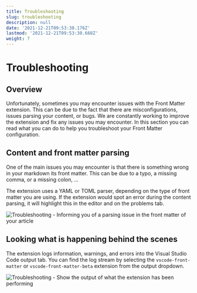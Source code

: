 ```yaml
---
title: Troubleshooting
slug: troubleshooting
description: null
date: '2021-12-21T09:53:30.176Z'
lastmod: '2021-12-21T09:53:30.668Z'
weight: 7
---
```


# Troubleshooting

## Overview

Unfortunately, sometimes you may encounter issues with the Front Matter extension. This can be due to the fact that there are misconfigurations, issues parsing your content, or bugs. We are constantly working to improve the extension and fix any issues you may encounter. In this section you can read what you can do to help you troubleshoot your Front Matter configuration.

## Content and front matter parsing

One of the main issues you may encounter is that there is something wrong in your markdown its front matter. This can be due to a typo, a missing comma, or a missing colon, ...

The extension uses a YAML or TOML parser, depending on the type of front matter you are using. If the extension would spot an error during the content parsing, it will highlight this in the editor and on the problems tab.

![Troubleshooting - Informing you of a parsing issue in the front matter of your article](/releases/v5.8.0/troubleshooting.png)

## Looking what is happening behind the scenes

The extension logs information, warnings, and errors into the Visual Studio Code output tab. You can find the log stream by selecting the `vscode-front-matter` or `vscode-front-matter-beta` extension from the output dropdown.

![Troubleshooting - Show the output of what the extension has been performing](/releases/v5.8.0/troubleshooting-output.png)